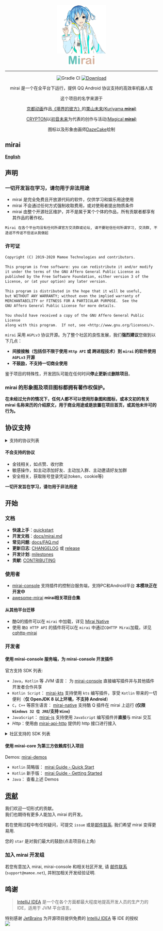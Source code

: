 <div align="center">
   <img width="160" src="docs/mirai.png" alt="logo"></br>

   <img width="95" src="docs/mirai.svg" alt="title">

----

![Gradle CI](https://github.com/mamoe/mirai/workflows/Gradle%20CI/badge.svg?branch=master)
[![Download](https://api.bintray.com/packages/him188moe/mirai/mirai-core/images/download.svg)](https://bintray.com/him188moe/mirai/mirai-core/)

mirai 是一个在全平台下运行，提供 QQ Android 协议支持的高效率机器人库

这个项目的名字来源于
     <p><a href = "http://www.kyotoanimation.co.jp/">京都动画</a>作品<a href = "https://zh.moegirl.org/zh-hans/%E5%A2%83%E7%95%8C%E7%9A%84%E5%BD%BC%E6%96%B9">《境界的彼方》</a>的<a href = "https://zh.moegirl.org/zh-hans/%E6%A0%97%E5%B1%B1%E6%9C%AA%E6%9D%A5">栗山未来(Kuriyama <b>mirai</b>)</a></p>
     <p><a href = "https://www.crypton.co.jp/">CRYPTON</a>以<a href = "https://www.crypton.co.jp/miku_eng">初音未来</a>为代表的创作与活动<a href = "https://magicalmirai.com/2019/index_en.html">(Magical <b>mirai</b>)</a></p>
图标以及形象由画师<a href = "https://github.com/DazeCake">DazeCake</a>绘制
</div>


## mirai

**[English](README-eng.md)**  

## 声明

### 一切开发旨在学习，请勿用于非法用途

- mirai 是完全免费且开放源代码的软件，仅供学习和娱乐用途使用
- mirai 不会通过任何方式强制收取费用，或对使用者提出物质条件
- mirai 由整个开源社区维护，并不是属于某个个体的作品，所有贡献者都享有其作品的著作权。
```
Mirai 在各个平台均没有任何所谓官方交流群或论坛, 请不要轻信任何所谓学习, 交流群, 不造谣不传谣不信谣从我做起
```

### 许可证

    Copyright (C) 2019-2020 Mamoe Technologies and contributors.

    This program is free software: you can redistribute it and/or modify
    it under the terms of the GNU Affero General Public License as
    published by the Free Software Foundation, either version 3 of the
    License, or (at your option) any later version.

    This program is distributed in the hope that it will be useful,
    but WITHOUT ANY WARRANTY; without even the implied warranty of
    MERCHANTABILITY or FITNESS FOR A PARTICULAR PURPOSE.  See the
    GNU Affero General Public License for more details.

    You should have received a copy of the GNU Affero General Public License
    along with this program.  If not, see <http://www.gnu.org/licenses/>.

`mirai` 采用 `AGPLv3` 协议开源。为了整个社区的良性发展，我们**强烈建议**您做到以下几点：

- **间接接触（包括但不限于使用 `Http API` 或 跨进程技术）到 `mirai` 的软件使用 `AGPLv3` 开源**
- **不鼓励，不支持一切商业使用**

鉴于项目的特殊性，开发团队可能在任何时间**停止更新**或**删除项目**。

### **mirai 的形象图及项目图标都拥有著作权保护。**
**在未经过允许的情况下，任何人都不可以使用形象图和图标，或本文初的有关 mirai 名称来历的介绍原文，用于商业用途或是放置在项目首页，或其他未许可的行为。**

## 协议支持

<details>
  <summary>支持的协议列表</summary>

| 消息相关                    | 支持              |
|:----------------------|:----------------|
| 文字                  | 群聊 \| 好友 \| 临时会话 |
| 原生表情                  | 群聊 \| 好友 \| 临时会话 |
| 图片 上传 / 发送 / 解析 (最大 20M)           | 群聊 \| 好友 \| 临时会话 |
| 图片下载           | 群聊 \| 好友 \| 临时会话 |
| XML，JSON 等富文本消息           | 群聊 \| 好友 \| 临时会话 |
| 长消息 (5000 字符 + 50 图片) | 群聊               |
| 引用回复                  | 群聊 \| 好友 \| 临时会话 |
| 合并转发 (最大 200 条)                  | 群聊  |
| 撤回                  | 群聊 \| 好友 \| 临时会话 |
| At (含 At 全体成员)                  | 群聊 |
| 撤回群员消息                  | 群聊 |

| 群相关                    |
|:----------------------|
| 完整群列表; 完整群成员列表|
| 群员权限获取|
| 禁言群员; 全员禁言; 禁言时间获取|
| 群公告管理(获取，发布，删除)|
| 群设置(自动审批，入群公告，坦白说，成员邀请，匿名聊天)|
| 处理入群申请; 移除群员 |

| 好友相关 |
|:----|
| 完整好友列表 |
| 处理新好友申请 |

</details>

#### 不会支持的协议
- 金钱相关，如点赞、收付款
- 敏感操作，如主动添加好友、主动加入群、主动邀请好友加群
- 安全相关，获取账号登录凭证(token，cookie等)

**一切开发旨在学习，请勿用于非法用途**

## 开始

### 文档
- **快速上手**：[quickstart](docs/guide_quick_start.md)
- **开发文档**：[docs/mirai.md](docs/mirai.md)
- **常见问题**: [docs/FAQ.md](docs/FAQ.md)
- **更新日志**: [CHANGELOG](https://github.com/mamoe/mirai/blob/master/CHANGELOG.md) 或 [release](https://github.com/mamoe/mirai/releases)
- **开发计划**: [milestones](https://github.com/mamoe/mirai/milestones)
- **贡献**: [CONTRIBUTING](CONTRIBUTING.md)

### 使用者

- [mirai-console](https://github.com/mamoe/mirai-console) 支持插件的控制台服务端，支持PC和Android平台 **本模块正在开发中**
- [awesome-mirai](https://github.com/project-mirai/awsome-mirai/blob/master/README.md) **mirai相关项目合集**

#### 从其他平台迁移

- 酷Q的插件可以在 `mirai` 中加载，详见 [Mirai Native](https://github.com/iTXTech/mirai-native)
- 使用 `酷Q HTTP API` 的插件将可以在 `mirai` 中通过`CQHTTP Mirai`加载，详见 [cqhttp-mirai](https://github.com/yyuueexxiinngg/cqhttp-mirai)

### 开发者

#### 使用 mirai-console 服务端，为 mirai-console 开发插件

官方支持 SDK 列表:

- `Java`，`Kotlin` 等 JVM 语言： 为 [mirai-console](https://github.com/mamoe/mirai-console) 直接编写插件并与其他插件开发者合作共享
- `Kotlin Script`： [mirai-kts](https://github.com/iTXTech/mirai-kts) 支持使用 `kts` 编写插件，享受 `Kotlin` 带来的一切便利（**仅 OpenJDK 8 以上环境，不支持 Android**）
- `C`，`C++` 等原生语言： [mirai-native](https://github.com/iTXTech/mirai-native) 支持酷 Q 插件在 mirai 上运行 **(仅限 `Windows 32 位 JRE`/支持 `Wine`)**
- `JavaScript`： [mirai-js](https://github.com/iTXTech/mirai-js) 支持使用 `JavaScript` 编写插件并**直接**与 mirai 交互
- *Http*：使用由 [mirai-api-http](https://github.com/mamoe/mirai-api-http) 提供的 http 接口进行接入

<details>
  <summary>社区支持的 SDK 列表</summary>

基于 `mirai-core` (独立使用):
- `Lua`: [lua-mirai](https://github.com/only52607/lua-mirai) 基于 mirai-core 的 Lua SDK，并提供了 Java 扩展支持，可在 Lua 中调用 Java 代码开发机器人


基于 `mirai-http-api` (配合 [mirai-console](https://github.com/mamoe/mirai-console)):

- `Python`: [Graia Framework](https://github.com/GraiaProject/Application) 基于 `mirai-api-http` 的机器人开发框架
- `JavaScript`(`Node.js`): [node-mirai](https://github.com/RedBeanN/node-mirai) mirai 的 Node.js SDK
- `Go`: [gomirai](https://github.com/Logiase/gomirai) 基于 mirai-api-http 的 GoLang SDK
- `Mozilla Rhino`: [mirai-rhinojs-sdk](https://github.com/StageGuard/mirai-rhinojs-sdk) 为基于 Rhino(如 Auto.js 等安卓 app 或运行环境)的 JavaScript 提供简单易用的 SDK
- `C++`: [mirai-cpp](https://github.com/cyanray/mirai-cpp) mirai-http-api 的 C++ 封装，方便使用 C++ 开发 mirai-http-api 插件
- `C++`: [miraipp](https://github.com/Chlorie/miraipp-template) mirai-http-api 的另一个 C++ 封装，使用现代 C++ 特性，并提供了较完善的说明文档
- `C#`: [mirai-CSharp](https://github.com/Executor-Cheng/mirai-CSharp) 基于 mirai-api-http 的 C# SDK
- `Rust`: [mirai-rs](https://github.com/HoshinoTented/mirai-rs) mirai-http-api 的 Rust 封装
- `TypeScript`: [mirai-ts](https://github.com/YunYouJun/mirai-ts) mirai-api-http 的 TypeScript SDK，附带声明文件，拥有良好的注释和类型提示，也可作为 JavaScript SDK 使用。
- `易语言`: [e-mirai](https://github.com/only52607/e-mirai) mirai-api-http 的 易语言 SDK，使用全中文环境开发插件，适合编程新手使用。
- `.Net/C#`: [Hyperai](https://github.com/theGravityLab/ProjHyperai) 从 mirai-api-http 对接到机器人开发框架再到开箱即用的插件式机器人程序一应俱全。

</details>

#### 使用 mirai-core 为第三方依赖库引入项目

Demos: [mirai-demos](https://github.com/mamoe/mirai-demos)

- `Kotlin` 简略版： [mirai Guide - Quick Start](/docs/guide_quick_start.md)
- `Kotlin` 新手版： [mirai Guide - Getting Started](/docs/guide_getting_started.md)
- `Java`： 查看上述 Demos

## [贡献](CONTRIBUTING.md)

我们欢迎一切形式的贡献。  
我们也期待有更多人能加入 mirai 的开发。  

若在使用过程中有任何疑问，可提交 `issue` 或是[邮件联系](mailto:support@mamoe.net). 我们希望 mirai 变得更易用.

您的 `star` 是对我们最大的鼓励(点击项目右上角)

### 加入 mirai 开发组
若您有意加入 mirai, mirai-console 和相关社区开发, 请 [邮件联系](mailto:support@mamoe.net) (`support@mamoe.net`), 并附加相关开发经验证明.

## 鸣谢

> [IntelliJ IDEA](https://zh.wikipedia.org/zh-hans/IntelliJ_IDEA) 是一个在各个方面都最大程度地提高开发人员的生产力的 IDE，适用于 JVM 平台语言。

特别感谢 [JetBrains](https://www.jetbrains.com/?from=mirai) 为开源项目提供免费的 [IntelliJ IDEA](https://www.jetbrains.com/idea/?from=mirai) 等 IDE 的授权  
[<img src=".github/jetbrains-variant-3.png" width="200"/>](https://www.jetbrains.com/?from=mirai)
